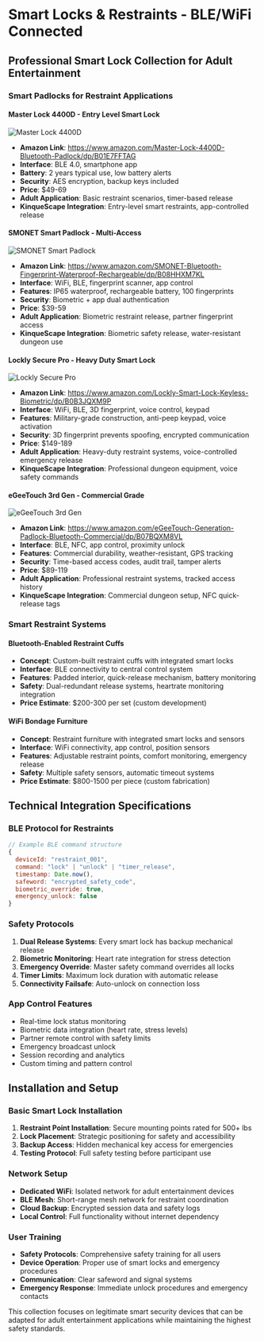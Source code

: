 # Smart Locks & Restraints - BLE/WiFi Connected

## Professional Smart Lock Collection for Adult Entertainment

### Smart Padlocks for Restraint Applications

#### Master Lock 4400D - Entry Level Smart Lock
![Master Lock 4400D](https://m.media-amazon.com/images/I/61dQxL8PKBL._AC_UL320_.jpg)
- **Amazon Link**: https://www.amazon.com/Master-Lock-4400D-Bluetooth-Padlock/dp/B01E7FFTAG
- **Interface**: BLE 4.0, smartphone app
- **Battery**: 2 years typical use, low battery alerts
- **Security**: AES encryption, backup keys included
- **Price**: $49-69
- **Adult Application**: Basic restraint scenarios, timer-based release
- **KinqueScape Integration**: Entry-level smart restraints, app-controlled release

#### SMONET Smart Padlock - Multi-Access
![SMONET Smart Padlock](https://m.media-amazon.com/images/I/51R2AY+OYZL._AC_UL320_.jpg)
- **Amazon Link**: https://www.amazon.com/SMONET-Bluetooth-Fingerprint-Waterproof-Rechargeable/dp/B08HHXM7KL
- **Interface**: WiFi, BLE, fingerprint scanner, app control
- **Features**: IP65 waterproof, rechargeable battery, 100 fingerprints
- **Security**: Biometric + app dual authentication
- **Price**: $39-59
- **Adult Application**: Biometric restraint release, partner fingerprint access
- **KinqueScape Integration**: Biometric safety release, water-resistant dungeon use

#### Lockly Secure Pro - Heavy Duty Smart Lock
![Lockly Secure Pro](https://m.media-amazon.com/images/I/61xMU+zRN0L._AC_UL320_.jpg)
- **Amazon Link**: https://www.amazon.com/Lockly-Smart-Lock-Keyless-Biometric/dp/B0B3JQXM9P
- **Interface**: WiFi, BLE, 3D fingerprint, voice control, keypad
- **Features**: Military-grade construction, anti-peep keypad, voice activation
- **Security**: 3D fingerprint prevents spoofing, encrypted communication
- **Price**: $149-189
- **Adult Application**: Heavy-duty restraint systems, voice-controlled emergency release
- **KinqueScape Integration**: Professional dungeon equipment, voice safety commands

#### eGeeTouch 3rd Gen - Commercial Grade
![eGeeTouch 3rd Gen](https://m.media-amazon.com/images/I/41k8NLQY8wL._AC_UL320_.jpg)
- **Amazon Link**: https://www.amazon.com/eGeeTouch-Generation-Padlock-Bluetooth-Commercial/dp/B07BQXM8VL
- **Interface**: BLE, NFC, app control, proximity unlock
- **Features**: Commercial durability, weather-resistant, GPS tracking
- **Security**: Time-based access codes, audit trail, tamper alerts
- **Price**: $89-119
- **Adult Application**: Professional restraint systems, tracked access history
- **KinqueScape Integration**: Commercial dungeon setup, NFC quick-release tags

### Smart Restraint Systems

#### Bluetooth-Enabled Restraint Cuffs
- **Concept**: Custom-built restraint cuffs with integrated smart locks
- **Interface**: BLE connectivity to central control system
- **Features**: Padded interior, quick-release mechanism, battery monitoring
- **Safety**: Dual-redundant release systems, heartrate monitoring integration
- **Price Estimate**: $200-300 per set (custom development)

#### WiFi Bondage Furniture
- **Concept**: Restraint furniture with integrated smart locks and sensors
- **Interface**: WiFi connectivity, app control, position sensors
- **Features**: Adjustable restraint points, comfort monitoring, emergency release
- **Safety**: Multiple safety sensors, automatic timeout systems
- **Price Estimate**: $800-1500 per piece (custom fabrication)

## Technical Integration Specifications

### BLE Protocol for Restraints
```javascript
// Example BLE command structure
{
  deviceId: "restraint_001",
  command: "lock" | "unlock" | "timer_release",
  timestamp: Date.now(),
  safeword: "encrypted_safety_code",
  biometric_override: true,
  emergency_unlock: false
}
```

### Safety Protocols
1. **Dual Release Systems**: Every smart lock has backup mechanical release
2. **Biometric Monitoring**: Heart rate integration for stress detection
3. **Emergency Override**: Master safety command overrides all locks
4. **Timer Limits**: Maximum lock duration with automatic release
5. **Connectivity Failsafe**: Auto-unlock on connection loss

### App Control Features
- Real-time lock status monitoring
- Biometric data integration (heart rate, stress levels)
- Partner remote control with safety limits
- Emergency broadcast unlock
- Session recording and analytics
- Custom timing and pattern control

## Installation and Setup

### Basic Smart Lock Installation
1. **Restraint Point Installation**: Secure mounting points rated for 500+ lbs
2. **Lock Placement**: Strategic positioning for safety and accessibility
3. **Backup Access**: Hidden mechanical key access for emergencies
4. **Testing Protocol**: Full safety testing before participant use

### Network Setup
- **Dedicated WiFi**: Isolated network for adult entertainment devices
- **BLE Mesh**: Short-range mesh network for restraint coordination
- **Cloud Backup**: Encrypted session data and safety logs
- **Local Control**: Full functionality without internet dependency

### User Training
- **Safety Protocols**: Comprehensive safety training for all users
- **Device Operation**: Proper use of smart locks and emergency procedures
- **Communication**: Clear safeword and signal systems
- **Emergency Response**: Immediate unlock procedures and emergency contacts

This collection focuses on legitimate smart security devices that can be adapted for adult entertainment applications while maintaining the highest safety standards.